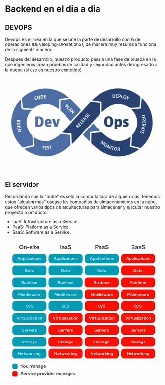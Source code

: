 # Backend en el dia a dia

## DEVOPS

Devops es el area en la que se une la parte de desarrollo con la de operaciones (DEVeloping-OPerationS), de manera muy resumida funciona de la siguiente manera.

Despues del desarrollo, nuestro producto pasa a una fase de prueba en la que ingenieros crean pruebas de calidad y seguridad antes de ingresarlo a la nuebe (si ese es nuestro cometido)

![devops](./assets/Screenshot%202025-01-17%20200436.png)

## El servidor

Recordando que la "nube" es solo la computadora de alquien mas, tenemos estos "alguien mas" osease las compañias de almacenamiento en la nube, que ofrecen varios tipos de arquitecturas para almacenar y ejecutar nuestro proyecto o producto:

- IaaS: Infrastructure as a Service.
- PaaS: Platform as a Service.
- SaaS: Software as a Service.

![arquitecture](./assets/Screenshot%202025-01-17%20201718.png)